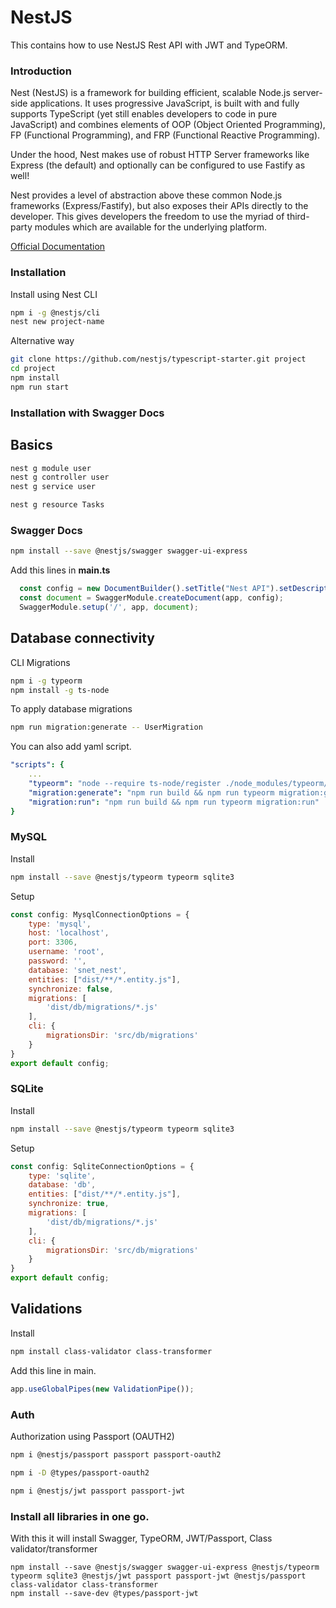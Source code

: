 # NestJS
This contains how to use NestJS Rest API with JWT and TypeORM.

### Introduction
Nest (NestJS) is a framework for building efficient, scalable Node.js server-side applications. It uses progressive JavaScript, is built with and fully supports TypeScript (yet still enables developers to code in pure JavaScript) and combines elements of OOP (Object Oriented Programming), FP (Functional Programming), and FRP (Functional Reactive Programming).

Under the hood, Nest makes use of robust HTTP Server frameworks like Express (the default) and optionally can be configured to use Fastify as well!

Nest provides a level of abstraction above these common Node.js frameworks (Express/Fastify), but also exposes their APIs directly to the developer. This gives developers the freedom to use the myriad of third-party modules which are available for the underlying platform.

[Official Documentation](https://docs.nestjs.com/)

### Installation

Install using Nest CLI

```sh
npm i -g @nestjs/cli
nest new project-name
```

Alternative way

```sh
git clone https://github.com/nestjs/typescript-starter.git project
cd project
npm install
npm run start
```

### Installation with Swagger Docs

## Basics


```sh
nest g module user
nest g controller user
nest g service user

nest g resource Tasks
```

### Swagger Docs
```sh
npm install --save @nestjs/swagger swagger-ui-express
```

Add this lines in **main.ts**

```js
  const config = new DocumentBuilder().setTitle("Nest API").setDescription("Test API").setVersion("v1.0").build();
  const document = SwaggerModule.createDocument(app, config);
  SwaggerModule.setup('/', app, document);
```



## Database connectivity

CLI Migrations
```sh
npm i -g typeorm
npm install -g ts-node
```

To apply database migrations
```sh
npm run migration:generate -- UserMigration
```

You can also add yaml script.
```yaml
"scripts": {
    ...
    "typeorm": "node --require ts-node/register ./node_modules/typeorm/cli.js --config src/ormconfig.ts",
    "migration:generate": "npm run build && npm run typeorm migration:generate -- -n",
    "migration:run": "npm run build && npm run typeorm migration:run"   
}
```

### MySQL

Install
```sh
npm install --save @nestjs/typeorm typeorm sqlite3
```

Setup
```js
const config: MysqlConnectionOptions = {
    type: 'mysql',
    host: 'localhost',
    port: 3306,
    username: 'root',
    password: '',
    database: 'snet_nest',
    entities: ["dist/**/*.entity.js"],
    synchronize: false,
    migrations: [
        'dist/db/migrations/*.js'
    ],
    cli: {
        migrationsDir: 'src/db/migrations'
    }
}
export default config;
```

### SQLite
Install
```sh
npm install --save @nestjs/typeorm typeorm sqlite3
```

Setup
```js
const config: SqliteConnectionOptions = {
    type: 'sqlite',
    database: 'db',
    entities: ["dist/**/*.entity.js"],
    synchronize: true,
    migrations: [
        'dist/db/migrations/*.js'
    ],
    cli: {
        migrationsDir: 'src/db/migrations'
    }
}
export default config;
```


## Validations
Install
```sh
npm install class-validator class-transformer
```

Add this line in main.
```js
app.useGlobalPipes(new ValidationPipe());
```

### Auth

Authorization using Passport (OAUTH2)

```sh
npm i @nestjs/passport passport passport-oauth2
```
```sh
npm i -D @types/passport-oauth2
```
```sh
npm i @nestjs/jwt passport passport-jwt
```

### Install all libraries in one go.

With this it will install Swagger, TypeORM, JWT/Passport, Class validator/transformer

```
npm install --save @nestjs/swagger swagger-ui-express @nestjs/typeorm typeorm sqlite3 @nestjs/jwt passport passport-jwt @nestjs/passport  class-validator class-transformer 
npm install --save-dev @types/passport-jwt
```